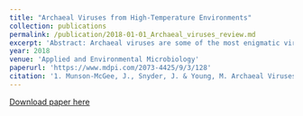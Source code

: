 ```yaml
---
title: "Archaeal Viruses from High-Temperature Environments"
collection: publications
permalink: /publication/2018-01-01_Archaeal_viruses_review.md
excerpt: 'Abstract: Archaeal viruses are some of the most enigmatic viruses known, due to the small number that have been characterized to date. The number of known archaeal viruses lags behind known bacteriophages by over an order of magnitude. Despite this, the high levels of genetic and morphological diversity that archaeal viruses display has attracted researchers for over 45 years. Extreme natural environments, such as acidic hot springs, are almost exclusively populated by Archaea and their viruses, making these attractive environments for the discovery and characterization of new viruses. The archaeal viruses from these environments have provided insights into archaeal biology, gene function, and viral evolution. This review focuses on advances from over four decades of archaeal virology, with a particular focus on archaeal viruses from high temperature environments, the existing challenges in understanding archaeal virus gene function, and approaches being taken to overcome these limitations.'
year: 2018
venue: 'Applied and Environmental Microbiology'
paperurl: 'https://www.mdpi.com/2073-4425/9/3/128'
citation: '1. Munson-McGee, J., Snyder, J. & Young, M. Archaeal Viruses from High-Temperature Environments. Genes (Basel). 9, 128 (2018) doi:10.3390/genes9030128.'
---
```


[Download paper here]()

